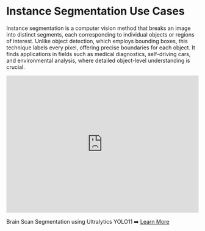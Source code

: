 # Instance Segmentation Use Cases

Instance segmentation is a computer vision method that breaks an image into distinct segments, each corresponding to individual objects or regions of interest. Unlike object detection, which employs bounding boxes, this technique labels every pixel, offering precise boundaries for each object. It finds applications in fields such as medical diagnostics, self-driving cars, and environmental analysis, where detailed object-level understanding is crucial.

<div class="video-section">
  <div class="video-card">
    <iframe width="100%" height="360" src="https://www.youtube.com/embed/9F0fry__HPE" title="YouTube video player" frameborder="0" allow="accelerometer; autoplay; clipboard-write; encrypted-media; gyroscope; picture-in-picture" allowfullscreen></iframe>
    <p>Brain Scan Segmentation using Ultralytics YOLO11 ➡️ <a href="https://www.youtube.com/embed/9F0fry__HPE" target="_blank">Learn More</a></p>
  </div>
</div>

